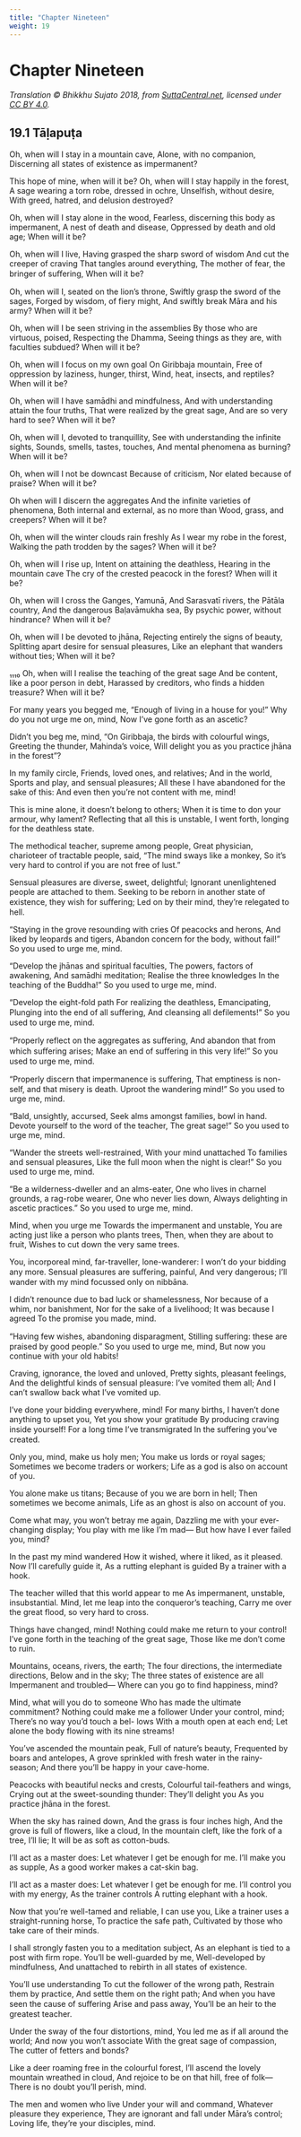 ```yaml
---
title: "Chapter Nineteen"
weight: 19
---
```


# Chapter Nineteen

*Translation © Bhikkhu Sujato 2018, from [SuttaCentral.net](https://suttacentral.net), licensed under [CC BY 4.0](https://creativecommons.org/licenses/by/4.0/).*

## 19.1 Tāḷapuṭa
Oh, when will I stay in a mountain cave,
Alone, with no companion,
Discerning all states of existence as impermanent?

This hope of mine, when will it be?
Oh, when will I stay happily in the forest,
A sage wearing a torn robe, dressed in ochre,
Unselfish, without desire,
With greed, hatred, and delusion destroyed?

Oh, when will I stay alone in the wood,
Fearless, discerning this body as impermanent,
A nest of death and disease,
Oppressed by death and old age;
When will it be?

Oh, when will I live,
Having grasped the sharp sword of wisdom
And cut the creeper of craving
That tangles around everything,
The mother of fear, the bringer of suﬀering,
When will it be?

Oh, when will I, seated on the lion’s throne,
Swiftly grasp the sword of the sages,
Forged by wisdom, of fiery might,
And swiftly break Māra and his army?
When will it be?

Oh, when will I be seen striving in the assemblies
By those who are virtuous, poised,
Respecting the Dhamma,
Seeing things as they are, with faculties subdued?
When will it be?

Oh, when will I focus on my own goal
On Giribbaja mountain,
Free of oppression by laziness, hunger, thirst,
Wind, heat, insects, and reptiles?
When will it be?

Oh, when will I have samādhi and mindfulness,
And with understanding attain the four truths,
That were realized by the great sage,
And are so very hard to see? When will it be?

Oh, when will I, devoted to tranquillity,
See with understanding the infinite sights,
Sounds, smells, tastes, touches,
And mental phenomena as burning?
When will it be?

Oh, when will I not be downcast
Because of criticism,
Nor elated because of praise?
When will it be?

Oh when will I discern the aggregates
And the infinite varieties of phenomena,
Both internal and external, as no more than
Wood, grass, and creepers?
When will it be?

Oh, when will the winter clouds rain freshly
As I wear my robe in the forest,
Walking the path trodden by the sages?
When will it be?

Oh, when will I rise up,
Intent on attaining the deathless,
Hearing in the mountain cave
The cry of the crested peacock in the forest?
When will it be?

Oh, when will I cross the Ganges, Yamunā,
And Sarasvatī rivers, the Pātāla country,
And the dangerous Baḷavāmukha sea,
By psychic power, without hindrance?
When will it be?

Oh, when will I be devoted to jhāna,
Rejecting entirely the signs of beauty,
Splitting apart desire for sensual pleasures,
Like an elephant that wanders without ties;
When will it be?

₁₁₁₀ Oh, when will I realise the teaching of the great sage
And be content, like a poor person in debt,
Harassed by creditors, who finds a hidden treasure?
When will it be?

For many years you begged me,
“Enough of living in a house for you!”
Why do you not urge me on, mind,
Now I’ve gone forth as an ascetic?

Didn’t you beg me, mind,
“On Giribbaja, the birds with colourful wings,
Greeting the thunder, Mahinda’s voice,
Will delight you as you practice jhāna in the forest”?

In my family circle,
Friends, loved ones, and relatives;
And in the world,
Sports and play, and sensual pleasures;
All these I have abandoned for the sake of this:
And even then you’re not content with me, mind!

This is mine alone, it doesn’t belong to others;
When it is time to don your armour, why lament?
Reflecting that all this is unstable,
I went forth, longing for the deathless state.

The methodical teacher, supreme among people,
Great physician, charioteer of tractable people, said,
“The mind sways like a monkey,
So it’s very hard to control if you are not free of lust.”

Sensual pleasures are diverse, sweet, delightful;
Ignorant unenlightened people are attached to them.
Seeking to be reborn in another state of existence, they wish
for suﬀering;
Led on by their mind, they’re relegated to hell.

“Staying in the grove resounding with cries
Of peacocks and herons,
And liked by leopards and tigers,
Abandon concern for the body, without fail!”
So you used to urge me, mind.

“Develop the jhānas and spiritual faculties,
The powers, factors of awakening,
And samādhi meditation;
Realise the three knowledges
In the teaching of the Buddha!”
So you used to urge me, mind.

“Develop the eight-fold path
For realizing the deathless,
Emancipating,
Plunging into the end of all suﬀering,
And cleansing all defilements!”
So you used to urge me, mind.

“Properly reflect on the aggregates as suﬀering,
And abandon that from which suﬀering arises;
Make an end of suﬀering in this very life!”
So you used to urge me, mind.

“Properly discern that impermanence is suﬀering,
That emptiness is non-self, and that misery is death.
Uproot the wandering mind!”
So you used to urge me, mind.

“Bald, unsightly, accursed,
Seek alms amongst families, bowl in hand.
Devote yourself to the word of the teacher,
The great sage!”
So you used to urge me, mind.

“Wander the streets well-restrained,
With your mind unattached
To families and sensual pleasures,
Like the full moon when the night is clear!”
So you used to urge me, mind.

“Be a wilderness-dweller and an alms-eater,
One who lives in charnel grounds, a rag-robe wearer,
One who never lies down,
Always delighting in ascetic practices.”
So you used to urge me, mind.

Mind, when you urge me
Towards the impermanent and unstable,
You are acting just like a person who plants trees,
Then, when they are about to fruit,
Wishes to cut down the very same trees.

You, incorporeal mind, far-traveller, lone-wanderer:
I won’t do your bidding any more.
Sensual pleasures are suﬀering, painful,
And very dangerous;
I’ll wander with my mind focussed only on nibbāna.

I didn’t renounce due to bad luck or shamelessness,
Nor because of a whim, nor banishment,
Nor for the sake of a livelihood;
It was because I agreed
To the promise you made, mind.

“Having few wishes, abandoning disparagment,
Stilling suﬀering: these are praised by good people.”
So you used to urge me, mind,
But now you continue with your old habits!

Craving, ignorance, the loved and unloved,
Pretty sights, pleasant feelings,
And the delightful kinds of sensual pleasure:
I’ve vomited them all;
And I can’t swallow back what I’ve vomited up.

I’ve done your bidding everywhere, mind!
For many births,
I haven’t done anything to upset you,
Yet you show your gratitude
By producing craving inside yourself!
For a long time I’ve transmigrated
In the suﬀering you’ve created.

Only you, mind, make us holy men;
You make us lords or royal sages;
Sometimes we become traders or workers;
Life as a god is also on account of you.

You alone make us titans;
Because of you we are born in hell;
Then sometimes we become animals,
Life as an ghost is also on account of you.

Come what may, you won’t betray me again,
Dazzling me with your ever-changing display;
You play with me like I’m mad—
But how have I ever failed you, mind?

In the past my mind wandered
How it wished, where it liked, as it pleased.
Now I’ll carefully guide it,
As a rutting elephant is guided
By a trainer with a hook.

The teacher willed that this world appear to me
As impermanent, unstable, insubstantial.
Mind, let me leap into the conqueror’s teaching,
Carry me over the great flood, so very hard to cross.

Things have changed, mind!
Nothing could make me return to your control!
I’ve gone forth in the teaching of the great sage,
Those like me don’t come to ruin.

Mountains, oceans, rivers, the earth;
The four directions, the intermediate directions,
Below and in the sky;
The three states of existence are all
Impermanent and troubled—
Where can you go to find happiness, mind?

Mind, what will you do to someone
Who has made the ultimate commitment?
Nothing could make me a follower
Under your control, mind; There’s no way you’d touch a bel-
lows
With a mouth open at each end;
Let alone the body flowing with its nine streams!

You’ve ascended the mountain peak,
Full of nature’s beauty,
Frequented by boars and antelopes,
A grove sprinkled with fresh water in the rainy-season;
And there you’ll be happy in your cave-home.

Peacocks with beautiful necks and crests,
Colourful tail-feathers and wings,
Crying out at the sweet-sounding thunder:
They’ll delight you
As you practice jhāna in the forest.

When the sky has rained down,
And the grass is four inches high,
And the grove is full of flowers, like a cloud,
In the mountain cleft, like the fork of a tree, I’ll lie;
It will be as soft as cotton-buds.

I’ll act as a master does:
Let whatever I get be enough for me.
I’ll make you as supple,
As a good worker makes a cat-skin bag.

I’ll act as a master does:
Let whatever I get be enough for me.
I’ll control you with my energy,
As the trainer controls
A rutting elephant with a hook.

Now that you’re well-tamed and reliable,
I can use you,
Like a trainer uses a straight-running horse,
To practice the safe path,
Cultivated by those who take care of their minds.

I shall strongly fasten you to a meditation subject,
As an elephant is tied to a post with firm rope.
You’ll be well-guarded by me,
Well-developed by mindfulness,
And unattached to rebirth in all states of existence.

You’ll use understanding
To cut the follower of the wrong path,
Restrain them by practice,
And settle them on the right path;
And when you have seen the cause of suﬀering
Arise and pass away,
You’ll be an heir to the greatest teacher.

Under the sway of the four distortions, mind,
You led me as if all around the world;
And now you won’t associate
With the great sage of compassion,
The cutter of fetters and bonds?

Like a deer roaming free in the colourful forest,
I’ll ascend the lovely mountain wreathed in cloud,
And rejoice to be on that hill, free of folk—
There is no doubt you’ll perish, mind.

The men and women who live
Under your will and command,
Whatever pleasure they experience,
They are ignorant and fall under Māra’s control;
Loving life, they’re your disciples, mind.